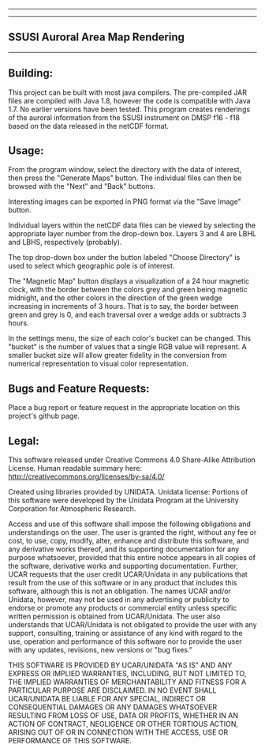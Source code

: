 ----------------
----------------
SSUSI Auroral Area Map Rendering
----------------
----------------


Building:
----------------
This project can be built with most java compilers. The pre-compiled JAR files are compiled with Java 1.8, however the code is compatible with Java 1.7. No earlier versions have been tested.
This program creates renderings of the auroral information from the SSUSI instrument on DMSP f16 - f18 based on the data released in the netCDF format. 

Usage:
----------------
From the program window, select the directory with the data of interest, then press the "Generate Maps" button. The individual files can then be browsed with the "Next" and "Back" buttons. 

Interesting images can be exported in PNG format via the "Save Image" button. 

Individual layers within the netCDF data files can be viewed by selecting the appropriate layer number from the drop-down box. Layers 3 and 4 are LBHL and LBHS, respectively (probably). 

The top drop-down box under the button labeled "Choose Directory" is used to select which geographic pole is of interest. 

The "Magnetic Map" button displays a visualization of a 24 hour magnetic clock, with the border between the colors grey and green being magnetic midnight, and the other colors in the direction of the green wedge increasing in increments of 3 hours. That is to say, the border between green and grey is 0, and each traversal over a wedge adds or subtracts 3 hours.

In the settings menu, the size of each color's bucket can be changed. This "bucket" is the number of values that a single RGB value will represent. A smaller bucket size will allow greater fidelity in the conversion from numerical representation to visual color representation.

Bugs and Feature Requests:
----------------
Place a bug report or feature request in the appropriate location on this project's github page.

Legal:
----------------
This software released under Creative Commons 4.0 Share-Alike Attribution License.
Human readable summary here: http://creativecommons.org/licenses/by-sa/4.0/

Created using libraries provided by UNIDATA.
Unidata license:
Portions of this software were developed by the Unidata Program at the University Corporation for Atmospheric Research.

Access and use of this software shall impose the following obligations and understandings on the user. The user is granted the right, without any fee or cost, to use, copy, modify, alter, enhance and distribute this software, and any derivative works thereof, and its supporting documentation for any purpose whatsoever, provided that this entire notice appears in all copies of the software, derivative works and supporting documentation. Further, UCAR requests that the user credit UCAR/Unidata in any publications that result from the use of this software or in any product that includes this software, although this is not an obligation. The names UCAR and/or Unidata, however, may not be used in any advertising or publicity to endorse or promote any products or commercial entity unless specific written permission is obtained from UCAR/Unidata. The user also understands that UCAR/Unidata is not obligated to provide the user with any support, consulting, training or assistance of any kind with regard to the use, operation and performance of this software nor to provide the user with any updates, revisions, new versions or "bug fixes."

THIS SOFTWARE IS PROVIDED BY UCAR/UNIDATA "AS IS" AND ANY EXPRESS OR IMPLIED WARRANTIES, INCLUDING, BUT NOT LIMITED TO, THE IMPLIED WARRANTIES OF MERCHANTABILITY AND FITNESS FOR A PARTICULAR PURPOSE ARE DISCLAIMED. IN NO EVENT SHALL UCAR/UNIDATA BE LIABLE FOR ANY SPECIAL, INDIRECT OR CONSEQUENTIAL DAMAGES OR ANY DAMAGES WHATSOEVER RESULTING FROM LOSS OF USE, DATA OR PROFITS, WHETHER IN AN ACTION OF CONTRACT, NEGLIGENCE OR OTHER TORTIOUS ACTION, ARISING OUT OF OR IN CONNECTION WITH THE ACCESS, USE OR PERFORMANCE OF THIS SOFTWARE. 
